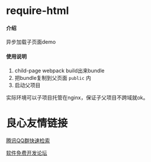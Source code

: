 # require-html

#### 介绍

异步加载子页面demo

#### 使用说明

1. child-page webpack build出来bundle
2. 把bundle复制到父页面 `public` 内
3. 启动父项目

实际环境可以子项目托管在nginx，保证子父项目不跨域就ok。


 # 良心友情链接

[腾讯QQ群快速检索](http://u.720life.cn/s/8cf73f7c)

[软件免费开发论坛](http://u.720life.cn/s/bbb01dc0)